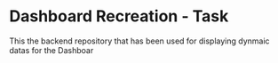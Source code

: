 # Dashboard Recreation - Task
This the backend repository that has been used for displaying dynmaic datas for the Dashboar